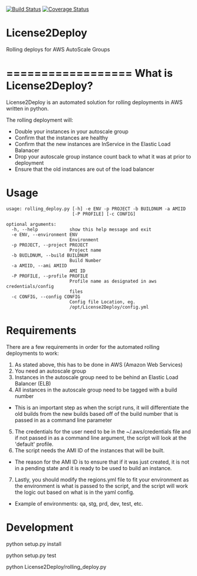 [![Build Status](https://travis-ci.org/dandb/License2Deploy.svg)](https://travis-ci.org/dandb/License2Deploy)
[![Coverage Status](https://coveralls.io/repos/dandb/License2Deploy/badge.svg?branch=master&service=github)](https://coveralls.io/github/dandb/License2Deploy?branch=master)
# License2Deploy

Rolling deploys for AWS AutoScale Groups

==================
What is License2Deploy?
==================

License2Deploy is an automated solution for rolling deployments in AWS written in python. 

The rolling deployment will:
 - Double your instances in your autoscale group
 - Confirm that the instances are healthy
 - Confirm that the new instances are InService in the Elastic Load Balanacer
 - Drop your autoscale group instance count back to what it was at prior to deployment
 - Ensure that the old instances are out of the load balancer

Usage
==================
```
usage: rolling_deploy.py [-h] -e ENV -p PROJECT -b BUILDNUM -a AMIID
                         [-P PROFILE] [-c CONFIG]

optional arguments:
  -h, --help            show this help message and exit
  -e ENV, --environment ENV
                        Environment
  -p PROJECT, --project PROJECT
                        Project name
  -b BUILDNUM, --build BUILDNUM
                        Build Number
  -a AMIID, --ami AMIID
                        AMI ID
  -P PROFILE, --profile PROFILE
                        Profile name as designated in aws credentials/config
                        files
  -c CONFIG, --config CONFIG
                        Config file Location, eg.
                        /opt/License2Deploy/config.yml
```
Requirements
==================

There are a few requirements in order for the automated rolling deployments to work:

1. As stated above, this has to be done in AWS (Amazon Web Services)
2. You need an autoscale group
3. Instances in the autoscale group need to be behind an Elastic Load Balancer (ELB)
4. All instances in the autoscale group need to be tagged with a build number
  * This is an important step as when the script runs, it will differentiate the old builds
    from the new builds based off of the build number that is passed in as a command line parameter
5. The credentials for the user need to be in the ~/.aws/credentials file and if not passed in as a 
   command line argument, the script will look at the 'default' profile.
6. The script needs the AMI ID of the instances that will be built.
  * The reason for the AMI ID is to ensure that if it was just created, it is not in a pending state
    and it is ready to be used to build an instance.
7. Lastly, you should modify the regions.yml file to fit your environment as the environment is what is
   passed to the script, and the script will work the logic out based on what is in the yaml config.
  * Example of environments: qa, stg, prd, dev, test, etc.

Development
============

python setup.py install

python setup.py test

python License2Deploy/rolling_deploy.py
